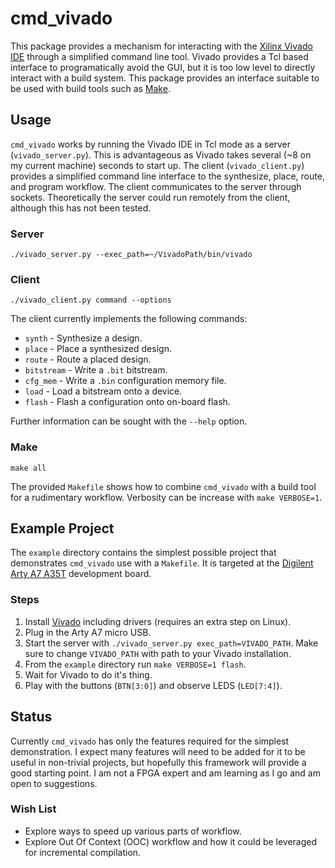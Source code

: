 # cmd_vivado

This package provides a mechanism for interacting with the [Xilinx Vivado
IDE](https://www.xilinx.com/products/design-tools/vivado.html) through a
simplified command line tool.  Vivado provides a Tcl based interface to
programatically avoid the GUI, but it is too low level to directly interact with
a build system.  This package provides an interface suitable to be used with
build tools such as [Make](https://www.gnu.org/software/make/manual/make.html).

## Usage

`cmd_vivado` works by running the Vivado IDE in Tcl mode as a server
(`vivado_server.py`).  This is advantageous as Vivado takes several (~8 on my
current machine) seconds to start up.  The client (`vivado_client.py`) provides
a simplified command line interface to the synthesize, place, route, and program
workflow.  The client communicates to the server through sockets.  Theoretically
the server could run remotely from the client, although this has not been
tested.

### Server

```Shell
./vivado_server.py --exec_path=~/VivadoPath/bin/vivado
```

### Client

```Shell
./vivado_client.py command --options
```

The client currently implements the following commands:
* `synth` - Synthesize a design.
* `place` - Place a synthesized design.
* `route` - Route a placed design.
* `bitstream` - Write a `.bit` bitstream.
* `cfg_mem` - Write a `.bin` configuration memory file.
* `load` - Load a bitstream onto a device.
* `flash` - Flash a configuration onto on-board flash.

Further information can be sought with the `--help` option.

### Make

```Shell
make all
```

The provided `Makefile` shows how to combine `cmd_vivado` with a build tool for
a rudimentary workflow.  Verbosity can be increase with `make VERBOSE=1`.

## Example Project

The `example` directory contains the simplest possible project that demonstrates
`cmd_vivado` use with a `Makefile`.  It is targeted at the [Digilent Arty A7
A35T](https://reference.digilentinc.com/reference/programmable-logic/arty-a7/start)
development board.

### Steps

1. Install [Vivado](https://www.xilinx.com/support/download.html) including
   drivers (requires an extra step on Linux).
2. Plug in the Arty A7 micro USB.
2. Start the server with `./vivado_server.py exec_path=VIVADO_PATH`.  Make sure
   to change `VIVADO_PATH` with path to your Vivado installation.
3. From the `example` directory run `make VERBOSE=1 flash`.
4. Wait for Vivado to do it's thing.
5. Play with the buttons (`BTN[3:0]`) and observe LEDS (`LED[7:4]`).

## Status

Currently `cmd_vivado` has only the features required for the simplest
demonstration.  I expect many features will need to be added for it to be useful
in non-trivial projects, but hopefully this framework will provide a good
starting point.  I am not a FPGA expert and am learning as I go and am open to
suggestions.

### Wish List

* Explore ways to speed up various parts of workflow.
* Explore Out Of Context (OOC) workflow and how it could be leveraged for
  incremental compilation.

